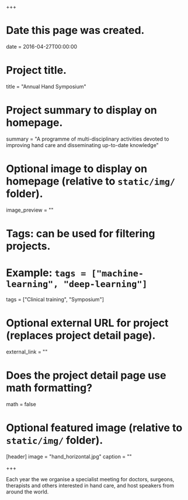 +++
# Date this page was created.
date = 2016-04-27T00:00:00

# Project title.
title = "Annual Hand Symposium"

# Project summary to display on homepage.
summary = "A programme of multi-disciplinary activities devoted to improving hand care and disseminating up-to-date knowledge"

# Optional image to display on homepage (relative to `static/img/` folder).
image_preview = ""

# Tags: can be used for filtering projects.
# Example: `tags = ["machine-learning", "deep-learning"]`
tags = ["Clinical training", "Symposium"]

# Optional external URL for project (replaces project detail page).
external_link = ""

# Does the project detail page use math formatting?
math = false

# Optional featured image (relative to `static/img/` folder).
[header]
image = "hand_horizontal.jpg"
caption = ""

+++

Each year the we organise a specialist meeting for doctors, surgeons, therapists and others interested in hand care, and host speakers from around the world.
